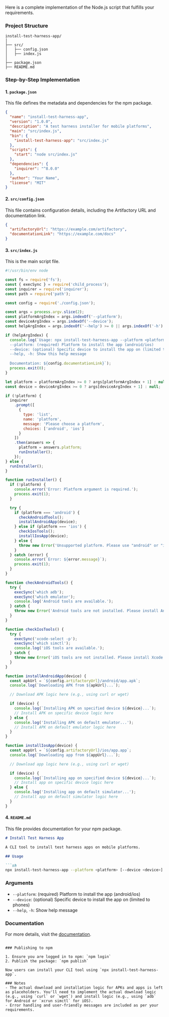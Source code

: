 Here is a complete implementation of the Node.js script that fulfills your requirements. 

### Project Structure
```
install-test-harness-app/
│
├── src/
│   ├── config.json
│   ├── index.js
│
├── package.json
├── README.md
```

### Step-by-Step Implementation

#### 1. `package.json`
This file defines the metadata and dependencies for the npm package.

```json
{
  "name": "install-test-harness-app",
  "version": "1.0.0",
  "description": "A test harness installer for mobile platforms",
  "main": "src/index.js",
  "bin": {
    "install-test-harness-app": "src/index.js"
  },
  "scripts": {
    "start": "node src/index.js"
  },
  "dependencies": {
    "inquirer": "^8.0.0"
  },
  "author": "Your Name",
  "license": "MIT"
}
```

#### 2. `src/config.json`
This file contains configuration details, including the Artifactory URL and documentation link.

```json
{
  "artifactoryUrl": "https://example.com/artifactory",
  "documentationLink": "https://example.com/docs"
}
```

#### 3. `src/index.js`
This is the main script file.

```javascript
#!/usr/bin/env node

const fs = require('fs');
const { execSync } = require('child_process');
const inquirer = require('inquirer');
const path = require('path');

const config = require('./config.json');

const args = process.argv.slice(2);
const platformArgIndex = args.indexOf('--platform');
const deviceArgIndex = args.indexOf('--device');
const helpArgIndex = args.indexOf('--help') >= 0 || args.indexOf('-h') >= 0;

if (helpArgIndex) {
  console.log(`Usage: npx install-test-harness-app --platform <platform> [--device <device>]
  --platform: (required) Platform to install the app (android/ios)
  --device: (optional) Specific device to install the app on (limited to phones)
  --help, -h: Show this help message
  
  Documentation: ${config.documentationLink}`);
  process.exit(0);
}

let platform = platformArgIndex >= 0 ? args[platformArgIndex + 1] : null;
const device = deviceArgIndex >= 0 ? args[deviceArgIndex + 1] : null;

if (!platform) {
  inquirer
    .prompt([
      {
        type: 'list',
        name: 'platform',
        message: 'Please choose a platform',
        choices: ['android', 'ios']
      }
    ])
    .then(answers => {
      platform = answers.platform;
      runInstaller();
    });
} else {
  runInstaller();
}

function runInstaller() {
  if (!platform) {
    console.error('Error: Platform argument is required.');
    process.exit(1);
  }

  try {
    if (platform === 'android') {
      checkAndroidTools();
      installAndroidApp(device);
    } else if (platform === 'ios') {
      checkIosTools();
      installIosApp(device);
    } else {
      throw new Error('Unsupported platform. Please use "android" or "ios".');
    }
  } catch (error) {
    console.error(`Error: ${error.message}`);
    process.exit(1);
  }
}

function checkAndroidTools() {
  try {
    execSync('which adb');
    execSync('which emulator');
    console.log('Android tools are available.');
  } catch {
    throw new Error('Android tools are not installed. Please install Android Studio and ensure adb and emulator are in your PATH.');
  }
}

function checkIosTools() {
  try {
    execSync('xcode-select -p');
    execSync('which simctl');
    console.log('iOS tools are available.');
  } catch {
    throw new Error('iOS tools are not installed. Please install Xcode and ensure simctl is in your PATH.');
  }
}

function installAndroidApp(device) {
  const apkUrl = `${config.artifactoryUrl}/android/app.apk`;
  console.log(`Downloading APK from ${apkUrl}...`);

  // Download APK logic here (e.g., using curl or wget)

  if (device) {
    console.log(`Installing APK on specified device ${device}...`);
    // Install APK on specific device logic here
  } else {
    console.log('Installing APK on default emulator...');
    // Install APK on default emulator logic here
  }
}

function installIosApp(device) {
  const appUrl = `${config.artifactoryUrl}/ios/app.app`;
  console.log(`Downloading app from ${appUrl}...`);

  // Download app logic here (e.g., using curl or wget)

  if (device) {
    console.log(`Installing app on specified device ${device}...`);
    // Install app on specific device logic here
  } else {
    console.log('Installing app on default simulator...');
    // Install app on default simulator logic here
  }
}
```

#### 4. `README.md`
This file provides documentation for your npm package.

```markdown
# Install Test Harness App

A CLI tool to install test harness apps on mobile platforms.

## Usage

```sh
npx install-test-harness-app --platform <platform> [--device <device>]
```

### Arguments

- `--platform`: (required) Platform to install the app (android/ios)
- `--device`: (optional) Specific device to install the app on (limited to phones)
- `--help`, `-h`: Show help message

### Documentation

For more details, visit the [documentation](https://example.com/docs).
```

### Publishing to npm

1. Ensure you are logged in to npm: `npm login`
2. Publish the package: `npm publish`

Now users can install your CLI tool using `npx install-test-harness-app`.

### Notes
- The actual download and installation logic for APKs and apps is left as placeholders. You'll need to implement the actual download logic (e.g., using `curl` or `wget`) and install logic (e.g., using `adb` for Android or `xcrun simctl` for iOS).
- Error handling and user-friendly messages are included as per your requirements.
